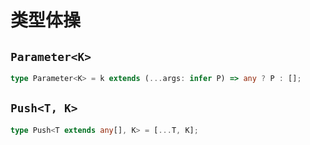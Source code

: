 # 类型体操

## `Parameter<K>`

```ts
type Parameter<K> = k extends (...args: infer P) => any ? P : [];
```

## `Push<T, K>`

```ts
type Push<T extends any[], K> = [...T, K];
```